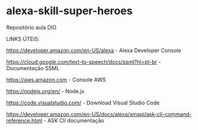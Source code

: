# alexa-skill-super-heroes
Repositório aula DIO


LINKS ÚTEIS:

https://developer.amazon.com/en-US/alexa - Alexa Developer Console

https://cloud.google.com/text-to-speech/docs/ssml?hl=pt-br - Documentação SSML

https://aws.amazon.com - Console AWS

https://nodejs.org/en/ - Node.js

https://code.visualstudio.com/ - Download Visual Studio Code

https://developer.amazon.com/en-US/docs/alexa/smapi/ask-cli-command-reference.html - ASK Cli documentação

